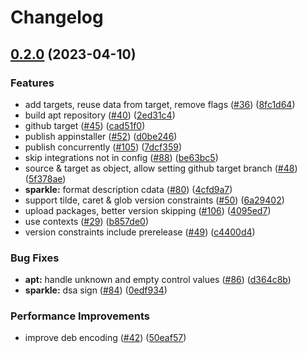 # Changelog

## [0.2.0](https://github.com/abemedia/appcast/compare/v0.1.0...v0.2.0) (2023-04-10)


### Features

* add targets, reuse data from target, remove flags ([#36](https://github.com/abemedia/appcast/issues/36)) ([8fc1d64](https://github.com/abemedia/appcast/commit/8fc1d646415f4fb82a74872f6af8bfff0667781d))
* build apt repository ([#40](https://github.com/abemedia/appcast/issues/40)) ([2ed31c4](https://github.com/abemedia/appcast/commit/2ed31c4a9d690296ccf62535405d779a2e937d29))
* github target ([#45](https://github.com/abemedia/appcast/issues/45)) ([cad51f0](https://github.com/abemedia/appcast/commit/cad51f090a595e64c4748a68582f48d98ea65484))
* publish appinstaller ([#52](https://github.com/abemedia/appcast/issues/52)) ([d0be246](https://github.com/abemedia/appcast/commit/d0be2462cd54118634ca3789a4ab7425736173cc))
* publish concurrently ([#105](https://github.com/abemedia/appcast/issues/105)) ([7dcf359](https://github.com/abemedia/appcast/commit/7dcf359e63697fab37ddf81ddda5210f618c35e4))
* skip integrations not in config ([#88](https://github.com/abemedia/appcast/issues/88)) ([be63bc5](https://github.com/abemedia/appcast/commit/be63bc5f379bda44896c9be3271f93147a8cee54))
* source & target as object, allow setting github target branch ([#48](https://github.com/abemedia/appcast/issues/48)) ([5f378ae](https://github.com/abemedia/appcast/commit/5f378aefff81d112efbc6324fa0cc3e0459d3959))
* **sparkle:** format description cdata ([#80](https://github.com/abemedia/appcast/issues/80)) ([4cfd9a7](https://github.com/abemedia/appcast/commit/4cfd9a773ad9c7cbd41c735864c1fce809f0611e))
* support tilde, caret & glob version constraints ([#50](https://github.com/abemedia/appcast/issues/50)) ([6a29402](https://github.com/abemedia/appcast/commit/6a29402d48ebc8234d68ba84bbb29ff3f7651fe6))
* upload packages, better version skipping ([#106](https://github.com/abemedia/appcast/issues/106)) ([4095ed7](https://github.com/abemedia/appcast/commit/4095ed734f37d3c5ae8ee2bcafaf82f298408c64))
* use contexts ([#29](https://github.com/abemedia/appcast/issues/29)) ([b857de0](https://github.com/abemedia/appcast/commit/b857de0fd6d89610a5967c8f03b357b60e26e1a7))
* version constraints include prerelease ([#49](https://github.com/abemedia/appcast/issues/49)) ([c4400d4](https://github.com/abemedia/appcast/commit/c4400d46a952d19683640e4838b63c05aa6c4cc6))


### Bug Fixes

* **apt:** handle unknown and empty control values ([#86](https://github.com/abemedia/appcast/issues/86)) ([d364c8b](https://github.com/abemedia/appcast/commit/d364c8bfc7cb68a337153457fd499b1e88bfdeee))
* **sparkle:** dsa sign ([#84](https://github.com/abemedia/appcast/issues/84)) ([0edf934](https://github.com/abemedia/appcast/commit/0edf934139bc7d122e58e2f80d4f7cbf330e2c61))


### Performance Improvements

* improve deb encoding ([#42](https://github.com/abemedia/appcast/issues/42)) ([50eaf57](https://github.com/abemedia/appcast/commit/50eaf57082d1a3bcc9542af2aae2dc9bd4991480))
